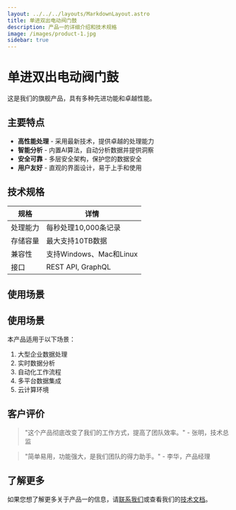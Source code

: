 ```yaml
---
layout: ../../../layouts/MarkdownLayout.astro
title: 单进双出电动阀门鼓
description: 产品一的详细介绍和技术规格
image: /images/product-1.jpg
sidebar: true
---
```


# 单进双出电动阀门鼓

这是我们的旗舰产品，具有多种先进功能和卓越性能。

## 主要特点

- **高性能处理** - 采用最新技术，提供卓越的处理能力
- **智能分析** - 内置AI算法，自动分析数据并提供洞察
- **安全可靠** - 多层安全架构，保护您的数据安全
- **用户友好** - 直观的界面设计，易于上手和使用

## 技术规格

<div class="styled-table">

| 规格 | 详情 |
|------|------|
| 处理能力 | 每秒处理10,000条记录 |
| 存储容量 | 最大支持10TB数据 |
| 兼容性 | 支持Windows、Mac和Linux |
| 接口 | REST API, GraphQL |

</div>

## 使用场景

<div class="use-cases-section">
  <h2>使用场景</h2>
  <p>本产品适用于以下场景：</p>
  <ol>
    <li>大型企业数据处理</li>
    <li>实时数据分析</li>
    <li>自动化工作流程</li>
    <li>多平台数据集成</li>
    <li>云计算环境</li>
  </ol>
</div>

## 客户评价

> "这个产品彻底改变了我们的工作方式，提高了团队效率。" - 张明，技术总监

> "简单易用，功能强大，是我们团队的得力助手。" - 李华，产品经理

## 了解更多

如果您想了解更多关于产品一的信息，请[联系我们](/zh/contact)或查看我们的[技术文档](/zh/docs)。